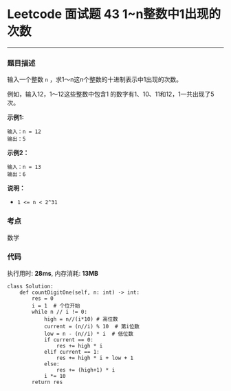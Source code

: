 # Leetcode 面试题 43 1~n整数中1出现的次数
***
### 题目描述

输入一个整数 `n` ，求1～n这n个整数的十进制表示中1出现的次数。

例如，输入12，1～12这些整数中包含1 的数字有1、10、11和12，1一共出现了5次。

**示例1:**

	输入：n = 12
	输出：5


**示例2：**

	输入：n = 13
	输出：6
	
**说明：**

* `1 <= n < 2^31`


### 考点

数学


### 代码
执行用时: **28ms**, 内存消耗: **13MB**

```
class Solution:
    def countDigitOne(self, n: int) -> int:
        res = 0
        i = 1  # 个位开始
        while n // i != 0:
            high = n//(i*10) # 高位数
            current = (n//i) % 10  # 第i位数
            low = n - (n//i) * i  # 低位数
            if current == 0:
                res += high * i
            elif current == 1:
                res += high * i + low + 1
            else:
                res += (high+1) * i
            i *= 10
        return res
```



